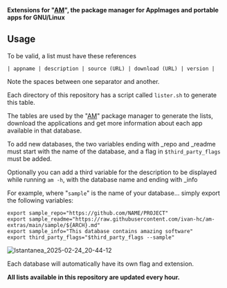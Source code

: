 **Extensions for "[AM](https://github.com/ivan-hc/AM)", the package manager for AppImages and portable apps for GNU/Linux**

## Usage

To be valid, a list must have these references
```
| appname | description | source (URL) | download (URL) | version |
```
Note the spaces between one separator and another.

Each directory of this repository has a script called `lister.sh` to generate this table.

The tables are used by the "[AM](https://github.com/ivan-hc/AM)" package manager to generate the lists, download the applications and get more information about each app available in that database.

To add new databases, the two variables ending with _repo and _readme must start with the name of the database, and a flag in `$third_party_flags` must be added.

Optionally you can add a third variable for the description to be displayed while running `am -h`, with the database name and ending with _info

For example, where "`sample`" is the name of your database... simply export the following variables:
```
export sample_repo="https://github.com/NAME/PROJECT"
export sample_readme="https://raw.githubusercontent.com/ivan-hc/am-extras/main/sample/${ARCH}.md"
export sample_info="This database contains amazing software"
export third_party_flags="$third_party_flags --sample"
```
![Istantanea_2025-02-24_20-44-12](https://github.com/user-attachments/assets/bd70d753-3952-48b3-a59f-20c787b21919)

Each database will automatically have its own flag and extension.

**All lists available in this repository are updated every hour.**
